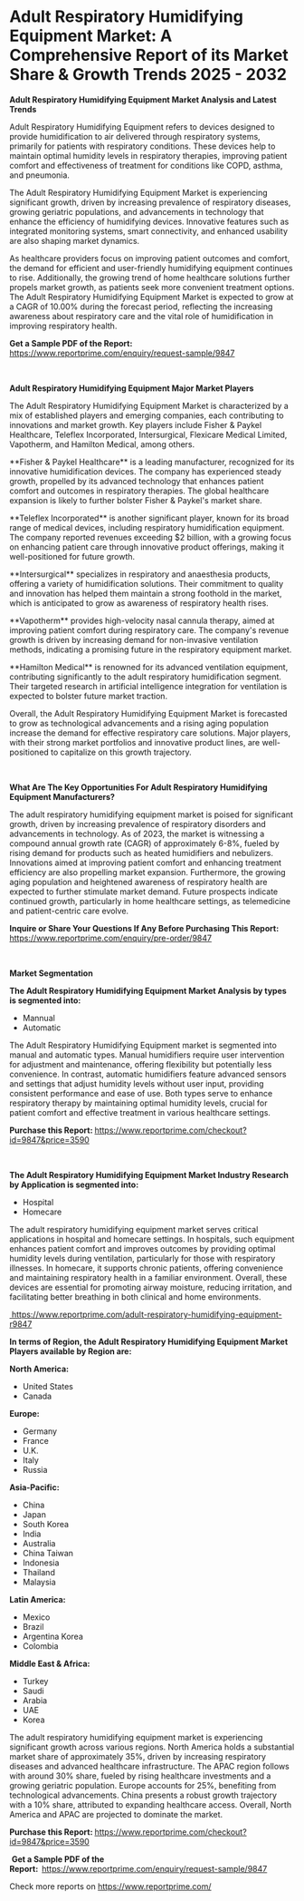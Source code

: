 <p><h1>Adult Respiratory Humidifying Equipment Market: A Comprehensive Report of its Market Share & Growth Trends 2025 - 2032</h1></p><p><strong>Adult Respiratory Humidifying Equipment Market Analysis and Latest Trends</strong></p>
<p><p>Adult Respiratory Humidifying Equipment refers to devices designed to provide humidification to air delivered through respiratory systems, primarily for patients with respiratory conditions. These devices help to maintain optimal humidity levels in respiratory therapies, improving patient comfort and effectiveness of treatment for conditions like COPD, asthma, and pneumonia.</p><p>The Adult Respiratory Humidifying Equipment Market is experiencing significant growth, driven by increasing prevalence of respiratory diseases, growing geriatric populations, and advancements in technology that enhance the efficiency of humidifying devices. Innovative features such as integrated monitoring systems, smart connectivity, and enhanced usability are also shaping market dynamics.</p><p>As healthcare providers focus on improving patient outcomes and comfort, the demand for efficient and user-friendly humidifying equipment continues to rise. Additionally, the growing trend of home healthcare solutions further propels market growth, as patients seek more convenient treatment options. The Adult Respiratory Humidifying Equipment Market is expected to grow at a CAGR of 10.00% during the forecast period, reflecting the increasing awareness about respiratory care and the vital role of humidification in improving respiratory health.</p></p>
<p><strong>Get a Sample PDF of the Report:&nbsp;</strong> <a href="https://www.reportprime.com/enquiry/request-sample/9847?utm_campaign=2995&utm_medium=2&utm_source=Github&utm_content=ia&utm_term=20032025&utm_id=adult-respiratory-humidifying-equipment">https://www.reportprime.com/enquiry/request-sample/9847</a></p>
<p>&nbsp;</p>
<p><strong>Adult Respiratory Humidifying Equipment Major Market Players</strong></p>
<p><p>The Adult Respiratory Humidifying Equipment Market is characterized by a mix of established players and emerging companies, each contributing to innovations and market growth. Key players include Fisher & Paykel Healthcare, Teleflex Incorporated, Intersurgical, Flexicare Medical Limited, Vapotherm, and Hamilton Medical, among others.</p><p>**Fisher & Paykel Healthcare** is a leading manufacturer, recognized for its innovative humidification devices. The company has experienced steady growth, propelled by its advanced technology that enhances patient comfort and outcomes in respiratory therapies. The global healthcare expansion is likely to further bolster Fisher & Paykel's market share.</p><p>**Teleflex Incorporated** is another significant player, known for its broad range of medical devices, including respiratory humidification equipment. The company reported revenues exceeding $2 billion, with a growing focus on enhancing patient care through innovative product offerings, making it well-positioned for future growth.</p><p>**Intersurgical** specializes in respiratory and anaesthesia products, offering a variety of humidification solutions. Their commitment to quality and innovation has helped them maintain a strong foothold in the market, which is anticipated to grow as awareness of respiratory health rises.</p><p>**Vapotherm** provides high-velocity nasal cannula therapy, aimed at improving patient comfort during respiratory care. The company's revenue growth is driven by increasing demand for non-invasive ventilation methods, indicating a promising future in the respiratory equipment market.</p><p>**Hamilton Medical** is renowned for its advanced ventilation equipment, contributing significantly to the adult respiratory humidification segment. Their targeted research in artificial intelligence integration for ventilation is expected to bolster future market traction.</p><p>Overall, the Adult Respiratory Humidifying Equipment Market is forecasted to grow as technological advancements and a rising aging population increase the demand for effective respiratory care solutions. Major players, with their strong market portfolios and innovative product lines, are well-positioned to capitalize on this growth trajectory.</p></p>
<p>&nbsp;</p>
<p><strong>What Are The Key Opportunities For Adult Respiratory Humidifying Equipment Manufacturers?</strong></p>
<p><p>The adult respiratory humidifying equipment market is poised for significant growth, driven by increasing prevalence of respiratory disorders and advancements in technology. As of 2023, the market is witnessing a compound annual growth rate (CAGR) of approximately 6-8%, fueled by rising demand for products such as heated humidifiers and nebulizers. Innovations aimed at improving patient comfort and enhancing treatment efficiency are also propelling market expansion. Furthermore, the growing aging population and heightened awareness of respiratory health are expected to further stimulate market demand. Future prospects indicate continued growth, particularly in home healthcare settings, as telemedicine and patient-centric care evolve.</p></p>
<p><strong>Inquire or Share Your Questions If Any Before Purchasing This Report:</strong> <a href="https://www.reportprime.com/enquiry/pre-order/9847?utm_campaign=2995&utm_medium=2&utm_source=Github&utm_content=ia&utm_term=20032025&utm_id=adult-respiratory-humidifying-equipment">https://www.reportprime.com/enquiry/pre-order/9847</a></p>
<p>&nbsp;</p>
<p><strong>Market Segmentation</strong></p>
<p><strong>The Adult Respiratory Humidifying Equipment Market Analysis by types is segmented into:</strong></p>
<p><ul><li>Mannual</li><li>Automatic</li></ul></p>
<p><p>The Adult Respiratory Humidifying Equipment market is segmented into manual and automatic types. Manual humidifiers require user intervention for adjustment and maintenance, offering flexibility but potentially less convenience. In contrast, automatic humidifiers feature advanced sensors and settings that adjust humidity levels without user input, providing consistent performance and ease of use. Both types serve to enhance respiratory therapy by maintaining optimal humidity levels, crucial for patient comfort and effective treatment in various healthcare settings.</p></p>
<p><strong>Purchase this Report:&nbsp;</strong><a href="https://www.reportprime.com/checkout?id=9847&price=3590&utm_campaign=2995&utm_medium=2&utm_source=Github&utm_content=ia&utm_term=20032025&utm_id=adult-respiratory-humidifying-equipment">https://www.reportprime.com/checkout?id=9847&price=3590</a></p>
<p>&nbsp;</p>
<p><strong>The Adult Respiratory Humidifying Equipment Market Industry Research by Application is segmented into:</strong></p>
<p><ul><li>Hospital</li><li>Homecare</li></ul></p>
<p><p>The adult respiratory humidifying equipment market serves critical applications in hospital and homecare settings. In hospitals, such equipment enhances patient comfort and improves outcomes by providing optimal humidity levels during ventilation, particularly for those with respiratory illnesses. In homecare, it supports chronic patients, offering convenience and maintaining respiratory health in a familiar environment. Overall, these devices are essential for promoting airway moisture, reducing irritation, and facilitating better breathing in both clinical and home environments.</p></p>
<p><a href="https://www.reportprime.com/adult-respiratory-humidifying-equipment-r9847?utm_campaign=2995&utm_medium=2&utm_source=Github&utm_content=ia&utm_term=20032025&utm_id=adult-respiratory-humidifying-equipment">&nbsp;https://www.reportprime.com/adult-respiratory-humidifying-equipment-r9847</a></p>
<p><strong>In terms of Region, the Adult Respiratory Humidifying Equipment Market Players available by Region are:</strong></p>
<p>
    <p> <strong> North America: </strong>
        <ul>
            <li>United States</li>
            <li>Canada</li>
        </ul>
        </p> 
    <p> <strong> Europe: </strong>
        <ul>
            <li>Germany</li>
            <li>France</li>
            <li>U.K.</li>
            <li>Italy</li>
            <li>Russia</li>
        </ul>
        </p> 
    <p> <strong> Asia-Pacific: </strong>
        <ul>
            <li>China</li>
            <li>Japan</li>
            <li>South Korea</li>
            <li>India</li>
            <li>Australia</li>
            <li>China Taiwan</li>
            <li>Indonesia</li>
            <li>Thailand</li>
            <li>Malaysia</li>
        </ul>
        </p> 
    <p> <strong> Latin America: </strong>
        <ul>
            <li>Mexico</li>
            <li>Brazil</li>
            <li>Argentina Korea</li>
            <li>Colombia</li>
        </ul>
        </p> 
    <p> <strong> Middle East & Africa: </strong>
        <ul>
            <li>Turkey</li>
            <li>Saudi</li>
            <li>Arabia</li>
            <li>UAE</li>
            <li>Korea</li>
        </ul>
    </p>
    </p>
<p><p>The adult respiratory humidifying equipment market is experiencing significant growth across various regions. North America holds a substantial market share of approximately 35%, driven by increasing respiratory diseases and advanced healthcare infrastructure. The APAC region follows with around 30% share, fueled by rising healthcare investments and a growing geriatric population. Europe accounts for 25%, benefiting from technological advancements. China presents a robust growth trajectory with a 10% share, attributed to expanding healthcare access. Overall, North America and APAC are projected to dominate the market.</p></p>
<p><strong>Purchase this Report: </strong><a href="https://www.reportprime.com/checkout?id=9847&price=3590&utm_campaign=2995&utm_medium=2&utm_source=Github&utm_content=ia&utm_term=20032025&utm_id=adult-respiratory-humidifying-equipment">https://www.reportprime.com/checkout?id=9847&price=3590</a></p>
<p>&nbsp;<strong>Get a Sample PDF of the Report:&nbsp;&nbsp;</strong><a href="https://www.reportprime.com/enquiry/request-sample/9847?utm_campaign=2995&utm_medium=2&utm_source=Github&utm_content=ia&utm_term=20032025&utm_id=adult-respiratory-humidifying-equipment">https://www.reportprime.com/enquiry/request-sample/9847</a></p>
<p><strong></strong></p>
<p>Check more reports on <a href="https://www.reportprime.com/?utm_campaign=2995&utm_medium=2&utm_source=Github&utm_content=ia&utm_term=20032025&utm_id=adult-respiratory-humidifying-equipment">https://www.reportprime.com/</a></p>